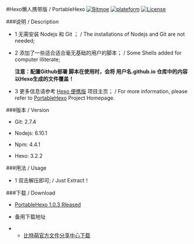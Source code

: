 #Hexo懒人携带版 / PortableHexo
[![Bitmoe](https://img.shields.io/badge/Powered%20By-Bitmoe-blue.svg?style=flat-square)]() [![plateform](https://img.shields.io/badge/Platform-Windows-yellow.svg?style=flat-square)]() [![License](https://img.shields.io/badge/License-MIT-yellowgreen.svg?style=flat-square)]()


###说明 / Description

- 1 无需安装 Nodejs 和 Git ； / The installations of Nodejs and Git are not needed;
  
- 2 添加了一些适合适合毫无基础的用户的脚本； / Some Shells added for computer illiterate;


  **注意：配置Github部署 脚本在使用时，会将 用户名.github.io 仓库中的内容以Hexo生成的文件覆盖！**


- 3 更多信息请参考 [Hexo 便携版](https://project.bitmoe.cn/PortableHexo/) 项目主页； / For more information, please refer to [PortableHexo](https://project.bitmoe.cn/PortableHexo/) Project Homepage.

###版本 / Version

- Git:    2.7.4
  
- Nodejs: 6.10.1
  
- Npm:    4.4.1
  
- Hexo:   3.2.2

###用法 / Usage

- 1 双击解压即可; / Just Extract！
  
###下载 / Download
  
- [PortableHexo 1.0.3 Rleased](https://github.com/Bitmoe/PortableHexo/releases)

- 备用下载地址  
- 
  - [比特萌官方文件分享中心下载](https://download.bitmoe.cn/PortableHexo/PortableHexo-7z.exe) 